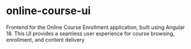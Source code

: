 # online-course-ui
Frontend for the Online Course Enrollment application, built using Angular 18. This UI provides a seamless user experience for course browsing, enrollment, and content delivery
